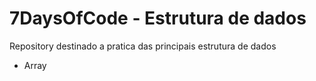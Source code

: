 # 7DaysOfCode - Estrutura de dados
Repository destinado a pratica das principais estrutura de dados

- Array
